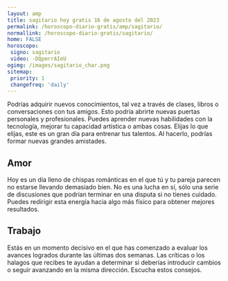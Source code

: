 ```yaml
---
layout: amp
title: sagitario hoy gratis 16 de agosto del 2023 
permalink: /horoscopo-diario-gratis/amp/sagitario/
normallink: /horoscopo-diario-gratis/sagitario/
home: FALSE
horoscopo:
 signo: sagitario
 video: -DQpmrrAIeU
ogimg: /images/sagitario_char.png
sitemap:
 priority: 1
 changefreq: 'daily'
---
```



Podrías adquirir nuevos conocimientos, tal vez a través de clases, libros o conversaciones con tus amigos. Esto podría abrirte nuevas puertas personales y profesionales. Puedes aprender nuevas habilidades con la tecnología, mejorar tu capacidad artística o ambas cosas. Elijas lo que elijas, este es un gran día para entrenar tus talentos. Al hacerlo, podrías formar nuevas grandes amistades.

## Amor

Hoy es un día lleno de chispas románticas en el que tú y tu pareja parecen no estarse llevando demasiado bien. No es una lucha en sí, sólo una serie de discusiones que podrían terminar en una disputa si no tienes cuidado. Puedes redirigir esta energía hacia algo más físico para obtener mejores resultados.

## Trabajo

Estás en un momento decisivo en el que has comenzado a evaluar los avances logrados durante las últimas dos semanas. Las críticas o los halagos que recibes te ayudan a determinar si deberías introducir cambios o seguir avanzando en la misma dirección. Escucha estos consejos.